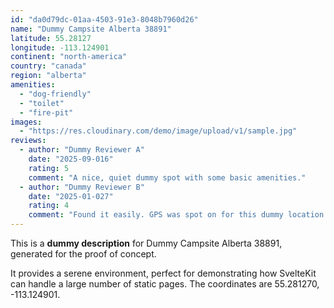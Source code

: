 ```yaml
---
id: "da0d79dc-01aa-4503-91e3-8048b7960d26"
name: "Dummy Campsite Alberta 38891"
latitude: 55.28127
longitude: -113.124901
continent: "north-america"
country: "canada"
region: "alberta"
amenities:
  - "dog-friendly"
  - "toilet"
  - "fire-pit"
images:
  - "https://res.cloudinary.com/demo/image/upload/v1/sample.jpg"
reviews:
  - author: "Dummy Reviewer A"
    date: "2025-09-016"
    rating: 5
    comment: "A nice, quiet dummy spot with some basic amenities."
  - author: "Dummy Reviewer B"
    date: "2025-01-027"
    rating: 4
    comment: "Found it easily. GPS was spot on for this dummy location."
---
```


This is a **dummy description** for Dummy Campsite Alberta 38891, generated for the proof of concept.

It provides a serene environment, perfect for demonstrating how SvelteKit can handle a large number of static pages. The coordinates are 55.281270, -113.124901.
